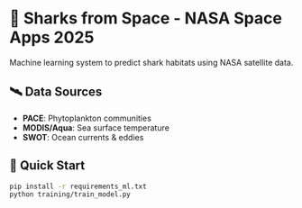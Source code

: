 # 🦈 Sharks from Space - NASA Space Apps 2025

Machine learning system to predict shark habitats using NASA satellite data.

## 🛰️ Data Sources
- **PACE**: Phytoplankton communities
- **MODIS/Aqua**: Sea surface temperature  
- **SWOT**: Ocean currents & eddies

## 🚀 Quick Start
```bash
pip install -r requirements_ml.txt
python training/train_model.py
